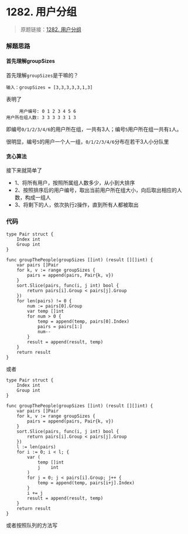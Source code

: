 # 1282. 用户分组

> 原题链接：[1282. 用户分组](https://leetcode-cn.com/problems/group-the-people-given-the-group-size-they-belong-to/)

### 解题思路
#### 首先理解groupSizes
首先理解``groupSizes``是干嘛的？
```
输入：groupSizes = [3,3,3,3,3,1,3]
```
表明了 
```
     用户编号: 0 1 2 3 4 5 6
用户所在组人数: 3 3 3 3 3 1 3
```
即编号``0/1/2/3/4/6``的用户所在组，一共有3人；编号``5``用户所在组一共有``1``人。

很明显，编号``5``的用户一个人一组，``0/1/2/3/4/6``分布在若干3人小分队里

#### 贪心算法
接下来就简单了
* 1、将所有用户，按照所属组人数多少，从小到大排序
* 2、按照排序后的用户编号，取出当前用户所在组大小，向后取出相应的人数，构成一组人
* 3、将剩下的人，依次执行``2``操作，直到所有人都被取出
### 代码
```golang
type Pair struct {
	Index int
	Group int
}

func groupThePeople(groupSizes []int) (result [][]int) {
	var pairs []Pair
	for k, v := range groupSizes {
		pairs = append(pairs, Pair{k, v})
	}
	sort.Slice(pairs, func(i, j int) bool {
		return pairs[i].Group < pairs[j].Group
	})
	for len(pairs) != 0 {
		num := pairs[0].Group
		var temp []int
		for num > 0 {
			temp = append(temp, pairs[0].Index)
			pairs = pairs[1:]
			num--
		}
		result = append(result, temp)
	}
	return result
}
```
或者
```golang
type Pair struct {
	Index int
	Group int
}

func groupThePeople(groupSizes []int) (result [][]int) {
	var pairs []Pair
	for k, v := range groupSizes {
		pairs = append(pairs, Pair{k, v})
	}
	sort.Slice(pairs, func(i, j int) bool {
		return pairs[i].Group < pairs[j].Group
	})
	l := len(pairs)
	for i := 0; i < l; {
		var (
			temp []int
			j    int
		)
		for j = 0; j < pairs[i].Group; j++ {
			temp = append(temp, pairs[i+j].Index)
		}
		i += j
		result = append(result, temp)
	}
	return result
}
```
或者按照队列的方法写
